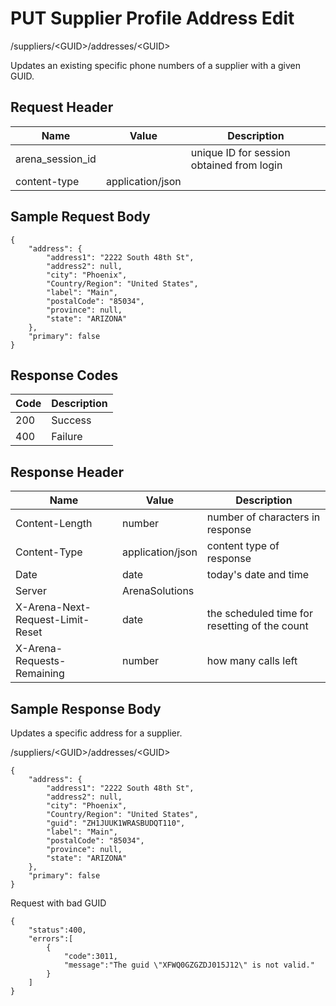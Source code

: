 # PUT Supplier Profile Address Edit
/suppliers/&lt;GUID&gt;/addresses/&lt;GUID&gt;

Updates an existing specific phone numbers of a supplier with a given GUID.

## Request Header

| Name<br> | Value<br> | Description<br> |
|  --- |  --- |  --- | 
| arena_session_id<br> |   | unique ID for session obtained from login<br> |
| content-type<br> | application/json<br> |   |

## Sample Request Body
```
{
    "address": {
        "address1": "2222 South 48th St",
        "address2": null,
        "city": "Phoenix",
        "Country/Region": "United States",
        "label": "Main",
        "postalCode": "85034",
        "province": null,
        "state": "ARIZONA"
    },
    "primary": false
}  
```
## Response Codes

| Code<br> | Description<br> |
|  --- |  --- | 
| 200<br> | Success<br> |
| 400<br> | Failure<br> |

## Response Header

| Name<br> | Value<br> | Description<br> |
|  --- |  --- |  --- | 
| Content-Length<br> | number<br> | number of characters in response<br> |
| Content-Type<br> | application/json<br> | content type of response<br> |
| Date<br> | date<br> | today's date and time<br> |
| Server<br> | ArenaSolutions<br> |   |
| X-Arena-Next-Request-Limit-Reset<br> | date<br> | the scheduled time for resetting of the count<br> |
| X-Arena-Requests-Remaining<br> | number<br> | how many calls left<br> |

## Sample Response Body
Updates a specific address for a supplier.

/suppliers/&lt;GUID&gt;/addresses/&lt;GUID&gt;

```
{
    "address": {
        "address1": "2222 South 48th St",
        "address2": null,
        "city": "Phoenix",
        "Country/Region": "United States",
        "guid": "ZH1JUUK1WRASBUDQT110",
        "label": "Main",
        "postalCode": "85034",
        "province": null,
        "state": "ARIZONA"
    },
    "primary": false
}    
```
Request with bad GUID

```
{  
    "status":400,
    "errors":[  
        {  
            "code":3011,
            "message":"The guid \"XFWQ0GZGZDJ015J12\" is not valid."
        }
    ]
}
```
